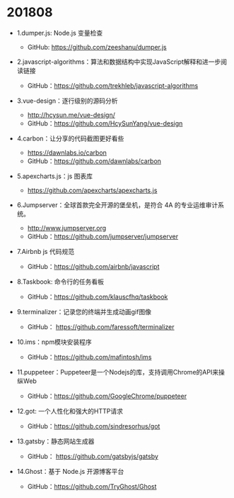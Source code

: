 # 201808

- 1.dumper.js: Node.js 变量检查
  - GitHub: https://github.com/zeeshanu/dumper.js
  
- 2.javascript-algorithms：算法和数据结构中实现JavaScript解释和进一步阅读链接
  - GitHub：https://github.com/trekhleb/javascript-algorithms
  
- 3.vue-design：逐行级别的源码分析 
  - http://hcysun.me/vue-design/
  - GitHub：https://github.com/HcySunYang/vue-design
  
- 4.carbon：让分享的代码截图更好看些
  - https://dawnlabs.io/carbon
  - GitHub：https://github.com/dawnlabs/carbon
  
- 5.apexcharts.js：js 图表库
  - https://github.com/apexcharts/apexcharts.js
  
- 6.Jumpserver：全球首款完全开源的堡垒机，是符合 4A 的专业运维审计系统。 
  - http://www.jumpserver.org
  - GitHub：https://github.com/jumpserver/jumpserver

- 7.Airbnb js 代码规范
  - GitHub：https://github.com/airbnb/javascript

- 8.Taskbook: 命令行的任务看板
  - GitHub：https://github.com/klauscfhq/taskbook
  
- 9.terminalizer：记录您的终端并生成动画gif图像
  - GitHub： https://github.com/faressoft/terminalizer

- 10.ims：npm模块安装程序
  - GitHub：https://github.com/mafintosh/ims

- 11.puppeteer：Puppeteer是一个Nodejs的库，支持调用Chrome的API来操纵Web
  - GitHub：https://github.com/GoogleChrome/puppeteer

- 12.got: 一个人性化和强大的HTTP请求
  - GitHub：https://github.com/sindresorhus/got

- 13.gatsby：静态网站生成器
  - GitHub： https://github.com/gatsbyjs/gatsby
  
- 14.Ghost：基于 Node.js 开源博客平台
  - GitHub：https://github.com/TryGhost/Ghost











































